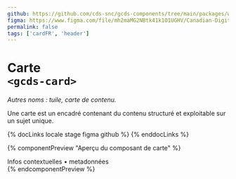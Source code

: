 ```yaml
---
github: https://github.com/cds-snc/gcds-components/tree/main/packages/web/src/components/gcds-card
figma: https://www.figma.com/file/mh2maMG2NBtk41k1O1UGHV/Canadian-Digital-Service%E2%80%A8---GC-Design-System?type=design&node-id=5757-12701&mode=design&t=qwNFRgCKhnoUtRXO-0
permalink: false
tags: ['cardFR', 'header']
---
```


# Carte <br>`<gcds-card>`

_Autres noms : tuile, carte de contenu._

Une carte est un encadré contenant du contenu structuré et exploitable sur un sujet unique.

{% docLinks locale stage figma github %}
{% enddocLinks %}

{% componentPreview "Aperçu du composant de carte" %}
<gcds-card card-title="Titre de la carte" tag="Balise" description="Description destinée à accompagner le titre. Les textes plus longs seront tronqués avec ..." href="#">

<div slot="footer">Infos contextuelles • metadonnées</div>
</gcds-card>
{% endcomponentPreview %}
